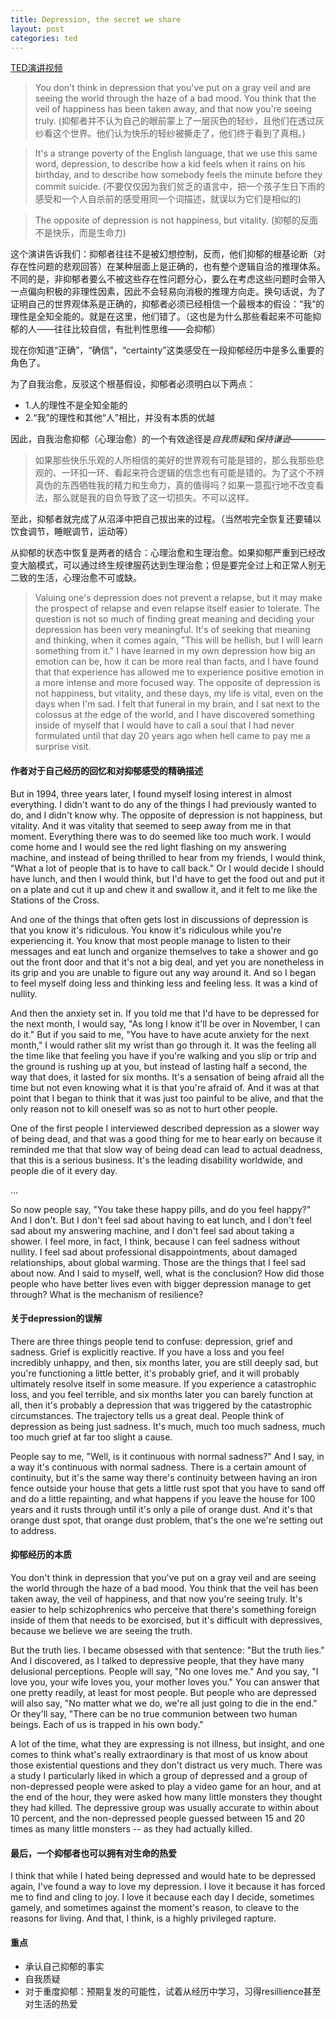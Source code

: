 ```yaml
---
title: Depression, the secret we share
layout: post
categories: ted
---
```


[TED演讲视频](https://www.ted.com/talks/andrew_solomon_depression_the_secret_we_share)

>You don't think in depression that you've put on a gray veil and are seeing the world through the haze of a bad mood. You think that the veil of happiness has been taken away, and that now you're seeing truly. (抑郁者并不认为自己的眼前蒙上了一层灰色的轻纱，且他们在透过灰纱看这个世界。他们认为快乐的轻纱被撕走了，他们终于看到了真相。)

>It's a strange poverty of the English language, that we use this same word, depression, to describe how a kid feels when it rains on his birthday, and to describe how somebody feels the minute before they commit suicide. (不要仅仅因为我们贫乏的语言中，把一个孩子生日下雨的感受和一个人自杀前的感受用同一个词描述，就误以为它们是相似的)

>The opposite of depression is not happiness, but vitality. (抑郁的反面不是快乐，而是生命力)

这个演讲告诉我们：抑郁者往往不是被幻想控制，反而，他们抑郁的根基论断（对存在性问题的悲观回答）在某种层面上是正确的，也有整个逻辑自洽的推理体系。不同的是，非抑郁者要么不被这些存在性问题分心，要么在考虑这些问题时会带入一点偏向积极的非理性因素，因此不会轻易向消极的推理方向走。换句话说，为了证明自己的世界观体系是正确的，抑郁者必须已经相信一个最根本的假设：“我”的理性是全知全能的。就是在这里，他们错了。（这也是为什么那些看起来不可能抑郁的人——往往比较自信，有批判性思维——会抑郁）

现在你知道“正确”，“确信”，“certainty”这类感受在一段抑郁经历中是多么重要的角色了。

为了自我治愈，反驳这个根基假设，抑郁者必须明白以下两点：
- 1.人的理性不是全知全能的
- 2.“我”的理性和其他“人”相比，并没有本质的优越

因此，自我治愈抑郁（心理治愈）的一个有效途径是*自我质疑*和*保持谦逊*————
> 如果那些快乐乐观的人所相信的美好的世界观有可能是错的，那么我那些悲观的、一环扣一环、看起来符合逻辑的信念也有可能是错的。为了这个不辨真伪的东西牺牲我的精力和生命力，真的值得吗？如果一意孤行地不改变看法，那么就是我的自负导致了这一切损失。不可以这样。

至此，抑郁者就完成了从沼泽中把自己拔出来的过程。（当然啦完全恢复还要辅以饮食调节，睡眠调节，运动等）

从抑郁的状态中恢复是两者的结合：心理治愈和生理治愈。如果抑郁严重到已经改变大脑模式，可以通过终生规律服药达到生理治愈；但是要完全过上和正常人别无二致的生活，心理治愈不可或缺。

>Valuing one's depression does not prevent a relapse, but it may make the prospect of relapse and even relapse itself easier to tolerate. The question is not so much of finding great meaning and deciding your depression has been very meaningful. It's of seeking that meaning and thinking, when it comes again, "This will be hellish, but I will learn something from it." I have learned in my own depression how big an emotion can be, how it can be more real than facts, and I have found that that experience has allowed me to experience positive emotion in a more intense and more focused way. The opposite of depression is not happiness, but vitality, and these days, my life is vital, even on the days when I'm sad. I felt that funeral in my brain, and I sat next to the colossus at the edge of the world, and I have discovered something inside of myself that I would have to call a soul that I had never formulated until that day 20 years ago when hell came to pay me a surprise visit.


#### 作者对于自己经历的回忆和对抑郁感受的精确描述

But in 1994, three years later, I found myself losing interest in almost everything. I didn't want to do any of the things I had previously wanted to do, and I didn't know why. The opposite of depression is not happiness, but vitality. And it was vitality that seemed to seep away from me in that moment. Everything there was to do seemed like too much work. I would come home and I would see the red light flashing on my answering machine, and instead of being thrilled to hear from my friends, I would think, "What a lot of people that is to have to call back." Or I would decide I should have lunch, and then I would think, but I'd have to get the food out and put it on a plate and cut it up and chew it and swallow it, and it felt to me like the Stations of the Cross.

And one of the things that often gets lost in discussions of depression is that you know it's ridiculous. You know it's ridiculous while you're experiencing it. You know that most people manage to listen to their messages and eat lunch and organize themselves to take a shower and go out the front door and that it's not a big deal, and yet you are nonetheless in its grip and you are unable to figure out any way around it. And so I began to feel myself doing less and thinking less and feeling less. It was a kind of nullity.

And then the anxiety set in. If you told me that I'd have to be depressed for the next month, I would say, "As long I know it'll be over in November, I can do it." But if you said to me, "You have to have acute anxiety for the next month," I would rather slit my wrist than go through it. It was the feeling all the time like that feeling you have if you're walking and you slip or trip and the ground is rushing up at you, but instead of lasting half a second, the way that does, it lasted for six months. It's a sensation of being afraid all the time but not even knowing what it is that you're afraid of. And it was at that point that I began to think that it was just too painful to be alive, and that the only reason not to kill oneself was so as not to hurt other people.

One of the first people I interviewed described depression as a slower way of being dead, and that was a good thing for me to hear early on because it reminded me that that slow way of being dead can lead to actual deadness, that this is a serious business. It's the leading disability worldwide, and people die of it every day.

...

So now people say, "You take these happy pills, and do you feel happy?" And I don't. But I don't feel sad about having to eat lunch, and I don't feel sad about my answering machine, and I don't feel sad about taking a shower. I feel more, in fact, I think, because I can feel sadness without nullity. I feel sad about professional disappointments, about damaged relationships, about global warming. Those are the things that I feel sad about now. And I said to myself, well, what is the conclusion? How did those people who have better lives even with bigger depression manage to get through? What is the mechanism of resilience?


#### 关于depression的误解

There are three things people tend to confuse: depression, grief and sadness. Grief is explicitly reactive. If you have a loss and you feel incredibly unhappy, and then, six months later, you are still deeply sad, but you're functioning a little better, it's probably grief, and it will probably ultimately resolve itself in some measure. If you experience a catastrophic loss, and you feel terrible, and six months later you can barely function at all, then it's probably a depression that was triggered by the catastrophic circumstances. The trajectory tells us a great deal. People think of depression as being just sadness. It's much, much too much sadness, much too much grief at far too slight a cause.

People say to me, "Well, is it continuous with normal sadness?" And I say, in a way it's continuous with normal sadness. There is a certain amount of continuity, but it's the same way there's continuity between having an iron fence outside your house that gets a little rust spot that you have to sand off and do a little repainting, and what happens if you leave the house for 100 years and it rusts through until it's only a pile of orange dust. And it's that orange dust spot, that orange dust problem, that's the one we're setting out to address.


#### 抑郁经历的本质

You don't think in depression that you've put on a gray veil and are seeing the world through the haze of a bad mood. You think that the veil has been taken away, the veil of happiness, and that now you're seeing truly. It's easier to help schizophrenics who perceive that there's something foreign inside of them that needs to be exorcised, but it's difficult with depressives, because we believe we are seeing the truth.

But the truth lies. I became obsessed with that sentence: "But the truth lies." And I discovered, as I talked to depressive people, that they have many delusional perceptions. People will say, "No one loves me." And you say, "I love you, your wife loves you, your mother loves you." You can answer that one pretty readily, at least for most people. But people who are depressed will also say, "No matter what we do, we're all just going to die in the end." Or they'll say, "There can be no true communion between two human beings. Each of us is trapped in his own body." 

A lot of the time, what they are expressing is not illness, but insight, and one comes to think what's really extraordinary is that most of us know about those existential questions and they don't distract us very much. There was a study I particularly liked in which a group of depressed and a group of non-depressed people were asked to play a video game for an hour, and at the end of the hour, they were asked how many little monsters they thought they had killed. The depressive group was usually accurate to within about 10 percent, and the non-depressed people guessed between 15 and 20 times as many little monsters -- as they had actually killed.


#### 最后，一个抑郁者也可以拥有对生命的热爱

I think that while I hated being depressed and would hate to be depressed again, I've found a way to love my depression. I love it because it has forced me to find and cling to joy. I love it because each day I decide, sometimes gamely, and sometimes against the moment's reason, to cleave to the reasons for living. And that, I think, is a highly privileged rapture.


#### 重点

* 承认自己抑郁的事实
* 自我质疑
* 对于重度抑郁：预期复发的可能性，试着从经历中学习，习得resillience甚至对生活的热爱
